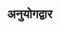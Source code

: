 ---
show: false

title: अनुयोगद्वार

type: aagam
position: 6.2

cat: choolik

children:
  type: lesson
---